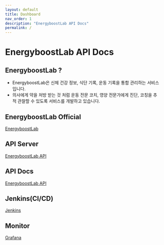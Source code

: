 ```yaml
---
layout: default
title: Dashboard
nav_order: 1
description: "EnergyboostLab API Docs"
permalink: /
---
```


# EnergyboostLab API Docs

## EnergyboostLab ?
- EnergyboostLab은 신체 건강 정보, 식단 기록, 운동 기록을 통합 관리하는 서비스 입니다.
- 의사에게 약을 처방 받는 것 처럼 운동 전문 코치, 영양 전문가에게 진단, 코칭을 추적 관찰할 수 있도록 서비스를 개발하고 있습니다.

## EnergyboostLab Official
[EnergyboostLab](http://www.energyboostlab.com)

## API Server
[EnergyboostLab API](http://api.energyboostlab.com)

## API Docs
[EnergyboostLab API](http://docs.energyboostlab.com/)

## Jenkins(CI/CD)
[Jenkins](http://jenkins.energyboostlab.com)

## Monitor
[Grafana](http://grafana.energyboostlab.com)